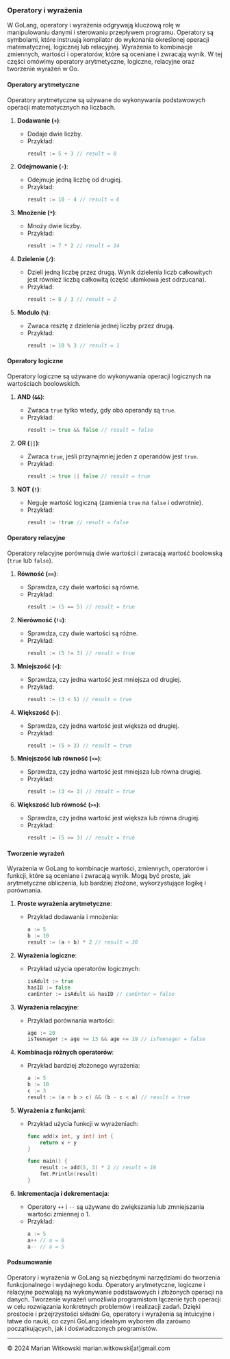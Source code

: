 ### Operatory i wyrażenia

W GoLang, operatory i wyrażenia odgrywają kluczową rolę w manipulowaniu danymi i sterowaniu przepływem programu. Operatory są symbolami, które instruują kompilator do wykonania określonej operacji matematycznej, logicznej lub relacyjnej. Wyrażenia to kombinacje zmiennych, wartości i operatorów, które są oceniane i zwracają wynik. W tej części omówimy operatory arytmetyczne, logiczne, relacyjne oraz tworzenie wyrażeń w Go.

#### Operatory arytmetyczne

Operatory arytmetyczne są używane do wykonywania podstawowych operacji matematycznych na liczbach.

1. **Dodawanie (`+`)**:
   - Dodaje dwie liczby.
   - Przykład:
     ```go
     result := 5 + 3 // result = 8
     ```

2. **Odejmowanie (`-`)**:
   - Odejmuje jedną liczbę od drugiej.
   - Przykład:
     ```go
     result := 10 - 4 // result = 6
     ```

3. **Mnożenie (`*`)**:
   - Mnoży dwie liczby.
   - Przykład:
     ```go
     result := 7 * 2 // result = 14
     ```

4. **Dzielenie (`/`)**:
   - Dzieli jedną liczbę przez drugą. Wynik dzielenia liczb całkowitych jest również liczbą całkowitą (część ułamkowa jest odrzucana).
   - Przykład:
     ```go
     result := 8 / 3 // result = 2
     ```

5. **Modulo (`%`)**:
   - Zwraca resztę z dzielenia jednej liczby przez drugą.
   - Przykład:
     ```go
     result := 10 % 3 // result = 1
     ```

#### Operatory logiczne

Operatory logiczne są używane do wykonywania operacji logicznych na wartościach boolowskich.

1. **AND (`&&`)**:
   - Zwraca `true` tylko wtedy, gdy oba operandy są `true`.
   - Przykład:
     ```go
     result := true && false // result = false
     ```

2. **OR (`||`)**:
   - Zwraca `true`, jeśli przynajmniej jeden z operandów jest `true`.
   - Przykład:
     ```go
     result := true || false // result = true
     ```

3. **NOT (`!`)**:
   - Neguje wartość logiczną (zamienia `true` na `false` i odwrotnie).
   - Przykład:
     ```go
     result := !true // result = false
     ```

#### Operatory relacyjne

Operatory relacyjne porównują dwie wartości i zwracają wartość boolowską (`true` lub `false`).

1. **Równość (`==`)**:
   - Sprawdza, czy dwie wartości są równe.
   - Przykład:
     ```go
     result := (5 == 5) // result = true
     ```

2. **Nierówność (`!=`)**:
   - Sprawdza, czy dwie wartości są różne.
   - Przykład:
     ```go
     result := (5 != 3) // result = true
     ```

3. **Mniejszość (`<`)**:
   - Sprawdza, czy jedna wartość jest mniejsza od drugiej.
   - Przykład:
     ```go
     result := (3 < 5) // result = true
     ```

4. **Większość (`>`)**:
   - Sprawdza, czy jedna wartość jest większa od drugiej.
   - Przykład:
     ```go
     result := (5 > 3) // result = true
     ```

5. **Mniejszość lub równość (`<=`)**:
   - Sprawdza, czy jedna wartość jest mniejsza lub równa drugiej.
   - Przykład:
     ```go
     result := (3 <= 3) // result = true
     ```

6. **Większość lub równość (`>=`)**:
   - Sprawdza, czy jedna wartość jest większa lub równa drugiej.
   - Przykład:
     ```go
     result := (5 >= 3) // result = true
     ```

#### Tworzenie wyrażeń

Wyrażenia w GoLang to kombinacje wartości, zmiennych, operatorów i funkcji, które są oceniane i zwracają wynik. Mogą być proste, jak arytmetyczne obliczenia, lub bardziej złożone, wykorzystujące logikę i porównania.

1. **Proste wyrażenia arytmetyczne**:
   - Przykład dodawania i mnożenia:
     ```go
     a := 5
     b := 10
     result := (a + b) * 2 // result = 30
     ```

2. **Wyrażenia logiczne**:
   - Przykład użycia operatorów logicznych:
     ```go
     isAdult := true
     hasID := false
     canEnter := isAdult && hasID // canEnter = false
     ```

3. **Wyrażenia relacyjne**:
   - Przykład porównania wartości:
     ```go
     age := 20
     isTeenager := age >= 13 && age <= 19 // isTeenager = false
     ```

4. **Kombinacja różnych operatorów**:
   - Przykład bardziej złożonego wyrażenia:
     ```go
     a := 5
     b := 10
     c := 3
     result := (a + b > c) && (b - c < a) // result = true
     ```

5. **Wyrażenia z funkcjami**:
   - Przykład użycia funkcji w wyrażeniach:
     ```go
     func add(x int, y int) int {
         return x + y
     }

     func main() {
         result := add(5, 3) * 2 // result = 16
         fmt.Println(result)
     }
     ```

6. **Inkrementacja i dekrementacja**:
   - Operatory `++` i `--` są używane do zwiększania lub zmniejszania wartości zmiennej o 1.
   - Przykład:
     ```go
     a := 5
     a++ // a = 6
     a-- // a = 5
     ```

#### Podsumowanie

Operatory i wyrażenia w GoLang są niezbędnymi narzędziami do tworzenia funkcjonalnego i wydajnego kodu. Operatory arytmetyczne, logiczne i relacyjne pozwalają na wykonywanie podstawowych i złożonych operacji na danych. Tworzenie wyrażeń umożliwia programistom łączenie tych operacji w celu rozwiązania konkretnych problemów i realizacji zadań. Dzięki prostocie i przejrzystości składni Go, operatory i wyrażenia są intuicyjne i łatwe do nauki, co czyni GoLang idealnym wyborem dla zarówno początkujących, jak i doświadczonych programistów.

---
© 2024 Marian Witkowski marian.witkowski[at]gmail.com